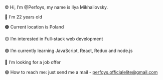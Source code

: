 © Hi, I’m @Perfoys, my name is Ilya Mikhailovsky.

🔴 I'm 22 years old

🟠 Current location is Poland

🟡 I’m interested in Full-stack web development

🟢 I’m currently learning JavaScript, React, Redux and node.js

🔵 I’m looking for a job offer

🟣 How to reach me: just send me a mail - perfoys.officialelite@gmail.com

<!---
Perfoys/Perfoys is a ✨ special ✨ repository because its `README.md` (this file) appears on your GitHub profile.
You can click the Preview link to take a look at your changes.
--->
